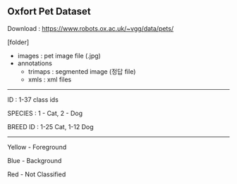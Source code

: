 ## Oxfort Pet Dataset

Download : https://www.robots.ox.ac.uk/~vgg/data/pets/

[folder]

- images : pet image file (.jpg)
- annotations
    - trimaps : segmented image (정답 file)
    - xmls : xml files

---
ID : 1-37 class ids

SPECIES : 1 - Cat, 2 - Dog

BREED ID : 1-25 Cat, 1-12 Dog

---
Yellow - Foreground

Blue - Background

Red - Not Classified
